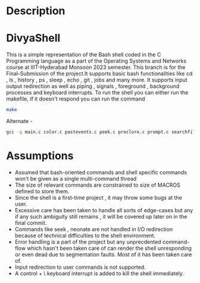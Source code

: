 # Description
<h1>DivyaShell</h1>
This is a simple representation of the Bash shell coded in the C Programming language as a part of the Operating Systems and Networks course at IIIT-Hyderabad Monsoon 2023 semester.
This branch is for the Final-Submission of the project.It supports basic bash functionalities like cd , ls , history , ps , sleep , echo , git , jobs and many more.
It supports input output redirection as well as piping , signals , foreground , background processes and keyboard interrupts.
To run the shell you can either run the makefile, if it doesn't respond you can run the command 

```bash
make
```
Alternate -

```bash
gcc -g main.c color.c pastevents.c peek.c proclore.c prompt.c searchfile.c stringhelper.c iman.c pipe.c fg.c neonate.c ping.c
```

# Assumptions
<ul>
  <li>Assumed that bash-oriented commands and shell specific commands won't be given as a single multi-command thread</li>
  <li>The size of relevant commands are constrained to size of MACROS defined to store them.</li>
  <li>Since the shell is a first-time project , it may throw some bugs at the user.</li>
  <li>Excessive care has been taken to handle all sorts of edge-cases but any if any such ambiguity still remains , it will be covered up later on in the final commit.</li>
  <li>Commands like seek , neonate are not handled in I/O redirection because of technical difficulties to the shell environment.</li>
  <li>Error handling is a part of the project but any unprecdented command-flow which hasn't been taken care of can render the shell unresponding or even dead due
  to segmentation faults. Most of it has been taken care of.</li>
  <li>Input redirection to user commands is not supported.</li>
  <li>A control + \ keyboard interrupt is added to kill the shell immediately.</li>
  
</li>
</ul>
